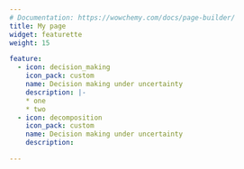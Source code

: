 ```yaml
---
# Documentation: https://wowchemy.com/docs/page-builder/
title: My page
widget: featurette 
weight: 15

feature:
  - icon: decision_making
    icon_pack: custom
    name: Decision making under uncertainty
    description: |-
    * one
    * two 
  - icon: decomposition 
    icon_pack: custom
    name: Decision making under uncertainty
    description:  

---
```

